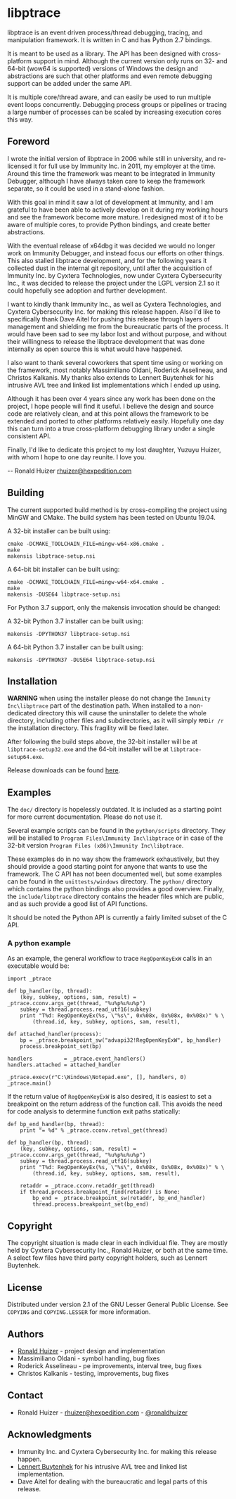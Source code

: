 # libptrace

libptrace is an event driven process/thread debugging, tracing, and
manipulation framework.  It is written in C and has Python 2.7 bindings.

It is meant to be used as a library.  The API has been designed with
cross-platform support in mind.  Although the current version only runs on 32-
and 64-bit (wow64 is supported) versions of Windows the design and abstractions
are such that other platforms and even remote debugging support can be added
under the same API.

It is multiple core/thread aware, and can easily be used to run multiple event
loops concurrently.  Debugging process groups or pipelines or tracing a large
number of processes can be scaled by increasing execution cores this way.


## Foreword

I wrote the initial version of libptrace in 2006 while still in university, and
re-licensed it for full use by Immunity Inc. in 2011, my employer at the time.
Around this time the framework was meant to be integrated in Immunity Debugger,
although I have always taken care to keep the framework separate, so it could
be used in a stand-alone fashion.

With this goal in mind it saw a lot of development at Immunity, and I am
grateful to have been able to actively develop on it during my working hours
and see the framework become more mature.  I redesigned most of it to be aware
of multiple cores, to provide Python bindings, and create better abstractions.

With the eventual release of x64dbg it was decided we would no longer work on
Immunity Debugger, and instead focus our efforts on other things.  This also
stalled libptrace development, and for the following years it collected dust in
the internal git repository, until after the acquisition of Immunity Inc. by
Cyxtera Technologies, now under Cyxtera Cybersecurity Inc., it was decided to
release the project under the LGPL version 2.1 so it could hopefully see
adoption and further development.

I want to kindly thank Immunity Inc., as well as Cyxtera Technologies, and
Cyxtera Cybersecurity Inc. for making this release happen.  Also I'd like to
specifically thank Dave Aitel for pushing this release through layers of
management and shielding me from the bureaucratic parts of the process.  It
would have been sad to see my labor lost and without purpose, and without
their willingness to release the libptrace development that was done internally
as open source this is what would have happened.

I also want to thank several coworkers that spent time using or working on the
framework, most notably Massimiliano Oldani, Roderick Asselineau, and Christos
Kalkanis.  My thanks also extends to Lennert Buytenhek for his intrusive AVL
tree and linked list implementations which I ended up using.

Although it has been over 4 years since any work has been done on the project,
I hope people will find it useful.  I believe the design and source code are
relatively clean, and at this point allows the framework to be extended and
ported to other platforms relatively easily.  Hopefully one day this can turn
into a true cross-platform debugging library under a single consistent API.

Finally, I'd like to dedicate this project to my lost daughter, Yuzuyu Huizer,
with whom I hope to one day reunite.  I love you.

  -- Ronald Huizer <rhuizer@hexpedition.com>

## Building

The current supported build method is by cross-compiling the project using
MinGW and CMake.  The build system has been tested on Ubuntu 19.04.

A 32-bit installer can be built using:
```
cmake -DCMAKE_TOOLCHAIN_FILE=mingw-w64-x86.cmake .
make
makensis libptrace-setup.nsi
```

A 64-bit bit installer can be built using:
```
cmake -DCMAKE_TOOLCHAIN_FILE=mingw-w64-x64.cmake .
make
makensis -DUSE64 libptrace-setup.nsi
```

For Python 3.7 support, only the makensis invocation should be changed:

A 32-bit Python 3.7 installer can be built using:
```
makensis -DPYTHON37 libptrace-setup.nsi
```

A 64-bit Python 3.7 installer can be built using:
```
makensis -DPYTHON37 -DUSE64 libptrace-setup.nsi
```

## Installation

**WARNING** when using the installer please do not change the
`Immunity Inc\libptrace` part of the destination path.  When installed to a
non-dedicated directory this will cause the uninstaller to delete the whole
directory, including other files and subdirectories, as it will simply
`RMDir /r` the installation directory.  This fragility will be fixed later.

After following the build steps above, the 32-bit installer will be at
`libptrace-setup32.exe` and the 64-bit installer will be at
`libptrace-setup64.exe`.

Release downloads can be found
[here](https://github.com/immunityinc/libptrace/releases).

## Examples

The `doc/` directory is hopelessly outdated.  It is included as a starting
point for more current documentation.  Please do not use it.

Several example scripts can be found in the `python/scripts` directory.  They
will be installed to `Program Files\Immunity Inc\libptrace` or in case of the
32-bit version `Program Files (x86)\Immunity Inc\libptrace`.

These examples do in no way show the framework exhaustively, but they should
provide a good starting point for anyone that wants to use the framework.  The
C API has not been documented well, but some examples can be found in the
`unittests/windows` directory.  The `python/` directory which contains the
python bindings also provides a good overview.  Finally, the
`include/libptrace` directory contains the header files which are public, and
as such provide a good list of API functions.

It should be noted the Python API is currently a fairly limited subset of the
C API.

### A python example

As an example, the general workflow to trace `RegOpenKeyExW` calls in an
executable would be:
```
import _ptrace

def bp_handler(bp, thread):
    (key, subkey, options, sam, result) = _ptrace.cconv.args_get(thread, "%u%p%u%u%p")
    subkey = thread.process.read_utf16(subkey)
    print "T%d: RegOpenKeyEx(%s, \"%s\", 0x%08x, 0x%08x, 0x%08x)" % \
        (thread.id, key, subkey, options, sam, result),

def attached_handler(process):
    bp = _ptrace.breakpoint_sw("advapi32!RegOpenKeyExW", bp_handler)
    process.breakpoint_set(bp)

handlers          = _ptrace.event_handlers()
handlers.attached = attached_handler

_ptrace.execv(r"C:\Windows\Notepad.exe", [], handlers, 0)
_ptrace.main()
```

If the return value of `RegOpenKeyExW` is also desired, it is easiest to set
a breakpoint on the return address of the function call.  This avoids the
need for code analysis to determine function exit paths statically:
```
def bp_end_handler(bp, thread):
    print "= %d" % _ptrace.cconv.retval_get(thread)

def bp_handler(bp, thread):
    (key, subkey, options, sam, result) = _ptrace.cconv.args_get(thread, "%u%p%u%u%p")
    subkey = thread.process.read_utf16(subkey)
    print "T%d: RegOpenKeyEx(%s, \"%s\", 0x%08x, 0x%08x, 0x%08x)" % \
        (thread.id, key, subkey, options, sam, result),

    retaddr = _ptrace.cconv.retaddr_get(thread)
    if thread.process.breakpoint_find(retaddr) is None:
        bp_end = _ptrace.breakpoint_sw(retaddr, bp_end_handler)
        thread.process.breakpoint_set(bp_end)
```

## Copyright

The copyright situation is made clear in each individual file.  They are mostly
held by Cyxtera Cybersecurity Inc., Ronald Huizer, or both at the same time. A
select few files have third party copyright holders, such as Lennert Buytenhek.

## License

Distributed under version 2.1 of the GNU Lesser General Public License. See
`COPYING` and `COPYING.LESSER` for more information.

## Authors

* [Ronald Huizer](https://github.com/rhuizer/) - project design and implementation
* Massimiliano Oldani - symbol handling, bug fixes
* Roderick Asselineau - pe improvements, interval tree, bug fixes
* Christos Kalkanis - testing, improvements, bug fixes

## Contact

* Ronald Huizer - rhuizer@hexpedition.com -
  [@ronaldhuizer](https://twitter.com/ronaldhuizer)

## Acknowledgments

* Immunity Inc. and Cyxtera Cybersecurity Inc. for making this release happen.
* [Lennert Buytenhek](https://github.com/buytenh/) for his intrusive AVL tree
  and linked list implementation.
* Dave Aitel for dealing with the bureaucratic and legal parts of this release.
